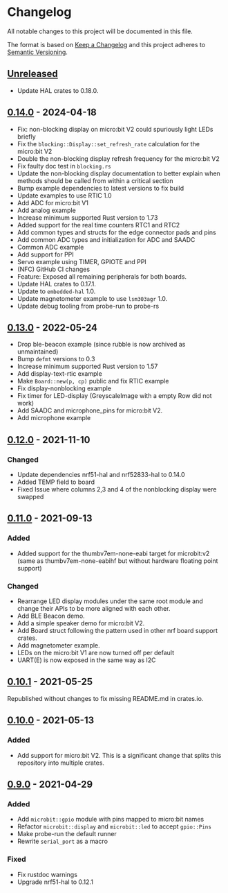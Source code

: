 # Changelog

All notable changes to this project will be documented in this file.

The format is based on [Keep a Changelog](http://keepachangelog.com/)
and this project adheres to [Semantic Versioning](http://semver.org/).

## [Unreleased]

- Update HAL crates to 0.18.0.

## [0.14.0] - 2024-04-18

- Fix: non-blocking display on micro:bit V2 could spuriously light LEDs briefly
- Fix the `blocking::Display::set_refresh_rate` calculation for the micro:bit V2
- Double the non-blocking display refresh frequency for the micro:bit V2
- Fix faulty doc test in `blocking.rs`
- Update the non-blocking display documentation to better explain when methods
  should be called from within a critical section
- Bump example dependencies to latest versions to fix build
- Update examples to use RTIC 1.0
- Add ADC for micro:bit V1
- Add analog example
- Increase minimum supported Rust version to 1.73
- Added support for the real time counters RTC1 and RTC2
- Add common types and structs for the edge connector pads and pins
- Add common ADC types and initialization for ADC and SAADC
- Common ADC example
- Add support for PPI
- Servo example using TIMER, GPIOTE and PPI
- (NFC) GitHub CI changes
- Feature: Exposed all remaining peripherals for both boards.
- Update HAL crates to 0.17.1.
- Update to `embedded-hal` 1.0.
- Update magnetometer example to use `lsm303agr` 1.0.
- Update debug tooling from probe-run to probe-rs

## [0.13.0] - 2022-05-24

- Drop ble-beacon example (since rubble is now archived as unmaintained)
- Bump `defmt` versions to 0.3
- Increase minimum supported Rust version to 1.57
- Add display-text-rtic example
- Make `Board::new(p, cp)` public and fix RTIC example
- Fix display-nonblocking example
- Fix timer for LED-display (GreyscaleImage with a empty Row did not work)
- Add SAADC and microphone_pins for micro:bit V2.
- Add microphone example

## [0.12.0] - 2021-11-10

### Changed

- Update dependencies nrf51-hal and nrf52833-hal to 0.14.0
- Added TEMP field to board
- Fixed Issue where columns 2,3 and 4 of the nonblocking display were swapped

## [0.11.0] - 2021-09-13

### Added

- Added support for the thumbv7em-none-eabi target for microbit:v2 (same as
  thumbv7em-none-eabihf but without hardware floating point support)

### Changed

- Rearrange LED display modules under the same root module and change their
  APIs to be more aligned with each other.
- Add BLE Beacon demo.
- Add a simple speaker demo for micro:bit V2.
- Add Board struct following the pattern used in other nrf board support crates.
- Add magnetometer example.
- LEDs on the micro:bit V1 are now turned off per default
- UART(E) is now exposed in the same way as I2C

## [0.10.1] - 2021-05-25

Republished without changes to fix missing README.md in crates.io.

## [0.10.0] - 2021-05-13

### Added

- Add support for micro:bit V2. This is a significant change that splits
  this repository into multiple crates.

## [0.9.0] - 2021-04-29

### Added

- Add `microbit::gpio` module with pins mapped to micro:bit names
- Refactor `microbit::display` and `microbit::led` to accept `gpio::Pins`
- Make probe-run the default runner
- Rewrite `serial_port` as a macro

### Fixed

- Fix rustdoc warnings
- Upgrade nrf51-hal to 0.12.1

[Unreleased]: https://github.com/nrf-rs/microbit/compare/v0.14.0...HEAD
[0.14.0]: https://github.com/nrf-rs/microbit/compare/v0.13.0...v0.14.0
[0.13.0]: https://github.com/nrf-rs/microbit/compare/v0.12.0...v0.13.0
[0.12.0]: https://github.com/nrf-rs/microbit/compare/v0.11.0...v0.12.0
[0.11.0]: https://github.com/nrf-rs/microbit/compare/v0.10.1...v0.11.0
[0.10.1]: https://github.com/nrf-rs/microbit/compare/v0.10.0...v0.10.1
[0.10.0]: https://github.com/nrf-rs/microbit/compare/v0.9.0...v0.10.0
[0.9.0]: https://github.com/nrf-rs/microbit/compare/v0.8.0...v0.9.0
